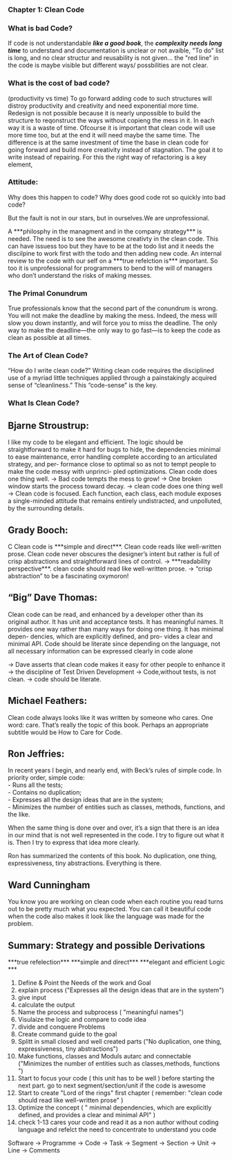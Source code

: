 ### Chapter 1: Clean Code


### What is bad Code?
If code is not understandable ***like a good book***, the ***complexity needs long time*** to understand and documentation is unclear or not avaible, "To do" list is long,
and no clear structur and reusability is not given...
the "red line" in the code is maybe visible but different ways/ possbilities are not clear. 

### What is the cost of bad code?
(productivity vs time)
To go forward adding code to such structures will distroy productivity and creativity and need exponential more time.
Redesign is not possible because it is nearly unpossible to build the structure to reqonstruct the ways without copieng the mess in it.
In each way it is a waste of time. Ofcourse it is important that clean code will use more time too, but at the end it will need maybe the same time.
The difference is at the same investment of time the base in clean code for going forward and build more creativity instead of stagnation. The goal it to write instead of repairing. For this the right way of refactoring is a key element,

### Attitude: 
Why does this happen to code? Why does good code rot so quickly into bad code?
<p>But the fault is not in our stars, but in ourselves.We are unprofessional.</p>
A ***philosphy in the managment and in the company strategy*** is needed.
The need is to see the awesome creativty in the clean code. This can have issuess too but they have to be at the todo list and it needs the discilpine to work first with the todo and then adding new code.
An internal review to the code with our self on a ***true refelction is*** important.
So too it is unprofessional for programmers to bend to the will of managers who don’t
understand the risks of making messes.

### The Primal Conundrum
True professionals know that the second part of the conundrum is wrong. You will not
make the deadline by making the mess.
Indeed, the mess will slow you down instantly, and
will force you to miss the deadline. The only way to make the deadline—the only way to
go fast—is to keep the code as clean as possible at all times.

### The Art of Clean Code?
“How do I write clean code?”
Writing clean code requires the disciplined use of a myriad little techniques applied
through a painstakingly acquired sense of “cleanliness.” This “code-sense” is the key.

### What Is Clean Code?
<h2>Bjarne Stroustrup:</h2>
I like my code to be elegant and efficient. The
logic should be straightforward to make it hard
for bugs to hide, the dependencies minimal to
ease maintenance, error handling complete
according to an articulated strategy, and per-
formance close to optimal so as not to tempt
people to make the code messy with unprinci-
pled optimizations. Clean code does one thing
well.
-> Bad code tempts the mess to grow!
-> One broken window starts the process toward decay.
-> clean code does one thing well
-> Clean code is focused. Each
function, each class, each module exposes a single-minded attitude that remains entirely
undistracted, and unpolluted, by the surrounding details.

<h2>Grady Booch:</h2>C
Clean code is ***simple and direct***. Clean code
reads like well-written prose. Clean code never
obscures the designer’s intent but rather is full
of crisp abstractions and straightforward lines
of control.
-> ***readability perspective***. clean code should
read like well-written prose.
-> “crisp abstraction” to be a fascinating oxymoron!

<h2>“Big” Dave Thomas:</h2>
<p>Clean code can be read, and enhanced by a
developer other than its original author. It has
unit and acceptance tests. It has meaningful
names. It provides one way rather than many
ways for doing one thing. It has minimal depen-
dencies, which are explicitly defined, and pro-
vides a clear and minimal API. Code should be
literate since depending on the language, not all
necessary information can be expressed clearly
in code alone </p>
<p>
-> Dave asserts that
clean code makes it easy for other people to enhance it
-> the discipline of Test Driven Development
-> Code,without tests, is not clean.
-> code should be literate.</p>


<h2>Michael Feathers:</h2>
<p>Clean code always
looks like it was written by someone who cares.
One word: care. That’s really the topic of
this book. Perhaps an appropriate subtitle
would be How to Care for Code.</p>

<h2>Ron Jeffries:</h2>
<p>In recent years I begin, and nearly end, with Beck’s
rules of simple code. In priority order, simple code:</br>
- Runs all the tests;</br>
- Contains no duplication;</br>
- Expresses all the design ideas that are in the
system;</br>
- Minimizes the number of entities such as classes,
methods, functions, and the like.</br></p>

<p>When the same thing is done over and over,
it’s a sign that there is an idea in our mind that is not well represented in the code. I try to
figure out what it is. Then I try to express that idea more clearly.</p>

<p>Ron has summarized the contents of this book. No
duplication, one thing, expressiveness, tiny abstractions. Everything is there.</p>

<h2>Ward Cunningham</h2>
<p>You know you are working on clean code when each
routine you read turns out to be pretty much what
you expected. You can call it beautiful code when
the code also makes it look like the language was
made for the problem.</p>


<h2>Summary: Strategy and possible Derivations</h2> 
***true refelection*** 
***simple and direct***
***elegant and efficient Logic ***

1.  Define & Point the Needs of the work and Goal
2.  explain process ("Expresses all the design ideas that are in the system")
3.  give input
4.  calculate the output
5.  Name the process and subprocess ( "meaningful names")
6.  Visulaize the logic and compare to code idea
7.  divide and conquere Problems
8.  Create command guide to the goal
9.  Splitt in small closed and well created parts ("No duplication, one thing, expressiveness, tiny abstractions")
10.  Make functions, classes and Moduls autarc and connectable ("Minimizes the number of entities such as classes,methods, functions ")
11.  Start to focus your code ( this unit has to be well ) before starting the next part. go to next segment/section/unit if the code is awesome
12.  Start to create "Lord of the rings" first chapter ( remember: "clean code should read like well-written prose" )
13. Optimize the concept ( " minimal dependencies, which are explicitly defined, and provides a clear and minimal API" )
14. check 1-13
cares your code and read it as a non author without coding language and refelct the need to concentrate to understand you code


Software -> Programme -> Code ->
Task -> Segment -> Section -> Unit -> Line -> Comments
